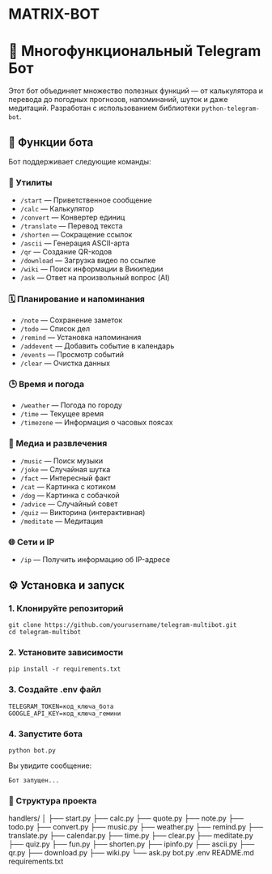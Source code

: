 # MATRIX-BOT
# 💬 Многофункциональный Telegram Бот

Этот бот объединяет множество полезных функций — от калькулятора и перевода до погодных прогнозов, напоминаний, шуток и даже медитаций. Разработан с использованием библиотеки `python-telegram-bot`.

## 🚀 Функции бота

Бот поддерживает следующие команды:

### 🔧 Утилиты
- `/start` — Приветственное сообщение
- `/calc` — Калькулятор
- `/convert` — Конвертер единиц
- `/translate` — Перевод текста
- `/shorten` — Сокращение ссылок
- `/ascii` — Генерация ASCII-арта
- `/qr` — Создание QR-кодов
- `/download` — Загрузка видео по ссылке
- `/wiki` — Поиск информации в Википедии
- `/ask` — Ответ на произвольный вопрос (AI)

### 🗓️ Планирование и напоминания
- `/note` — Сохранение заметок
- `/todo` — Список дел
- `/remind` — Установка напоминания
- `/addevent` — Добавить событие в календарь
- `/events` — Просмотр событий
- `/clear` — Очистка данных

### 🕒 Время и погода
- `/weather` — Погода по городу
- `/time` — Текущее время
- `/timezone` — Информация о часовых поясах

### 🎵 Медиа и развлечения
- `/music` — Поиск музыки
- `/joke` — Случайная шутка
- `/fact` — Интересный факт
- `/cat` — Картинка с котиком
- `/dog` — Картинка с собачкой
- `/advice` — Случайный совет
- `/quiz` — Викторина (интерактивная)
- `/meditate` — Медитация

### 🌐 Сети и IP
- `/ip` — Получить информацию об IP-адресе

## ⚙️ Установка и запуск

### 1. Клонируйте репозиторий
```
git clone https://github.com/yourusername/telegram-multibot.git
cd telegram-multibot
```
### 2. Установите зависимости
```
pip install -r requirements.txt
```
### 3. Создайте .env файл
```
TELEGRAM_TOKEN=код_ключа_бота
GOOGLE_API_KEY=код_ключа_гемини
```
### 4. Запустите бота
```
python bot.py
```
Вы увидите сообщение:
```
Бот запущен...
```

### 📁 Структура проекта
handlers/
│
├── start.py
├── calc.py
├── quote.py
├── note.py
├── todo.py
├── convert.py
├── music.py
├── weather.py
├── remind.py
├── translate.py
├── calendar.py
├── time.py
├── clear.py
├── meditate.py
├── quiz.py
├── fun.py
├── shorten.py
├── ipinfo.py
├── ascii.py
├── qr.py
├── download.py
├── wiki.py
└── ask.py
bot.py
.env
README.md
requirements.txt
